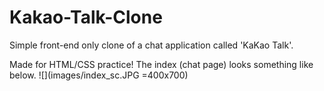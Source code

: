 # Kakao-Talk-Clone

Simple front-end only clone of a chat application called 'KaKao Talk'.

Made for HTML/CSS practice!
The index (chat page) looks something like below.
![](images/index_sc.JPG =400x700)
